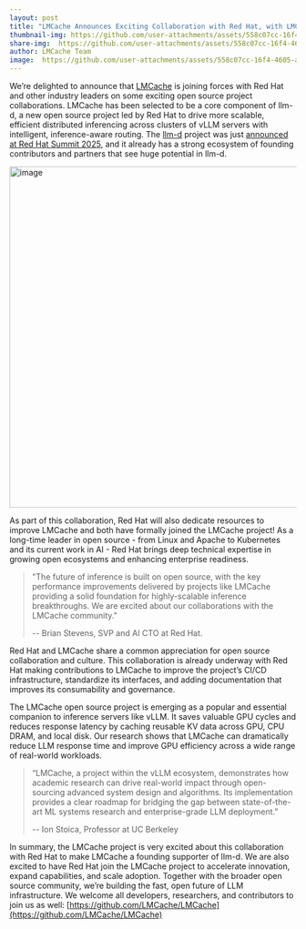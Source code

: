 ```yaml
---
layout: post
title: "LMCache Announces Exciting Collaboration with Red Hat, with LMCache Serving as a Founding Supporter of the llm-d project"
thumbnail-img: https://github.com/user-attachments/assets/558c07cc-16f4-4605-ab63-f46f870941cd
share-img:  https://github.com/user-attachments/assets/558c07cc-16f4-4605-ab63-f46f870941cd
author: LMCache Team
image:  https://github.com/user-attachments/assets/558c07cc-16f4-4605-ab63-f46f870941cd
---
```


We’re delighted to announce that [LMCache](https://github.com/LMCache/LMCache) is joining forces with Red Hat and other industry leaders on some exciting open source project collaborations. LMCache has been selected to be a core component of llm-d, a new open source project led by Red Hat to drive more scalable, efficient distributed inferencing across clusters of vLLM servers with intelligent, inference-aware routing. The [llm-d](https://github.com/llm-d/llm-d) project was just [announced at Red Hat Summit 2025](https://llm-d.ai/blog/llm-d-press-release), and it already has a strong ecosystem of founding contributors and partners that see huge potential in llm-d.

<img width="600" alt="image" src="https://github.com/user-attachments/assets/7fe75abb-3bb3-4008-b443-60aff101dd64" />


As part of this collaboration, Red Hat will also dedicate resources to improve LMCache and both have formally joined the LMCache project! As a long-time leader in open source - from Linux and Apache to Kubernetes and its current work in AI - Red Hat brings deep technical expertise in growing open ecosystems and enhancing enterprise readiness. 

> "The future of inference is built on open source, with the key performance improvements delivered by projects like LMCache providing a solid foundation for highly-scalable inference breakthroughs. We are excited about our collaborations with the LMCache community."
> 
> -- Brian Stevens, SVP and AI CTO at Red Hat.

Red Hat and LMCache share a common appreciation for open source collaboration and culture. This collaboration is already underway with Red Hat making contributions to LMCache to improve the project’s CI/CD infrastructure, standardize its interfaces, and adding documentation that improves its consumability and governance. 

The LMCache open source project is emerging as a popular and essential companion to inference servers like vLLM. It saves valuable GPU cycles and reduces response latency by caching reusable KV data across GPU, CPU DRAM, and local disk. Our research shows that LMCache can dramatically reduce LLM response time and improve GPU efficiency across a wide range of real-world workloads.

> “LMCache, a project within the vLLM ecosystem, demonstrates how academic research can drive real-world impact through open-sourcing advanced system design and algorithms. Its implementation provides a clear roadmap for bridging the gap between state-of-the-art ML systems research and enterprise-grade LLM deployment.”
>
> -- Ion Stoica, Professor at UC Berkeley

In summary, the LMCache project is very excited about this collaboration with Red Hat to make LMCache a founding supporter of llm-d. We are also excited to have Red Hat join the LMCache project to accelerate innovation, expand capabilities, and scale adoption. Together with the broader open source community, we’re building the fast, open future of LLM infrastructure. We welcome all developers, researchers, and contributors to join us as well: [https://github.com/LMCache/LMCache](https://github.com/LMCache/LMCache)
